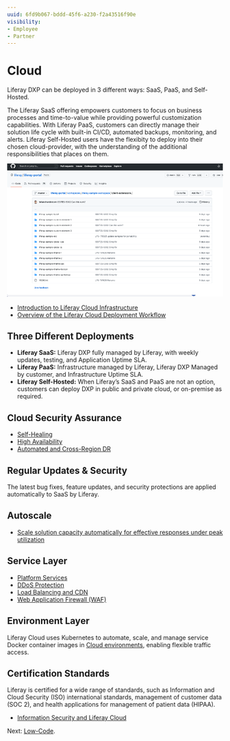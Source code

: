 ```yaml
---
uuid: 6fd9b067-bddd-45f6-a230-f2a43516f90e
visibility:
- Employee
- Partner
---
```


# Cloud

Liferay DXP can be deployed in 3 different ways: SaaS, PaaS, and Self-Hosted.

The Liferay SaaS offering empowers customers to focus on business processes and time-to-value while providing powerful customization capabilities. With Liferay PaaS, customers can directly manage their solution life cycle with built-in CI/CD, automated backups, monitoring, and alerts. Liferay Self-Hosted users have the flexibity to deploy into their chosen cloud-provider, with the understanding of the additional responsibilities that places on them.

![Client extension examples are available to review in the Liferay Portal repository.](./cloud/images/01.png)

* [Introduction to Liferay Cloud Infrastructure](https://learn.liferay.com/w/liferay-cloud/getting-started)
* [Overview of the Liferay Cloud Deployment Workflow](https://learn.liferay.com/w/liferay-cloud/updating-services-in-liferay-paas/overview-of-the-liferay-cloud-deployment-workflow)

## Three Different Deployments

* **Liferay SaaS:** Liferay DXP fully managed by Liferay, with weekly updates, testing, and Application Uptime SLA.
* **Liferay PaaS:** Infrastructure managed by Liferay, Liferay DXP Managed by customer, and Infrastructure Uptime SLA.
* **Liferay Self-Hosted:** When Liferay’s SaaS and PaaS are not an option, customers can deploy DXP in public and private cloud, or on-premise as required.

## Cloud Security Assurance

* [Self-Healing](https://learn.liferay.com/w/liferay-cloud/troubleshooting/self-healing)
* [High Availability](https://learn.liferay.com/w/liferay-cloud/reference/upgrading-to-a-high-availability-subscription)
* [Automated and Cross-Region DR](https://learn.liferay.com/w/liferay-cloud/troubleshooting/disaster-recovery-overview)

## Regular Updates & Security

The latest bug fixes, feature updates, and security protections are applied automatically to SaaS by Liferay.

## Autoscale

* [Scale solution capacity automatically for effective responses under peak utilization](https://learn.liferay.com/w/liferay-cloud/manage-and-optimize/auto-scaling)

## Service Layer

* [Platform Services](https://learn.liferay.com/w/liferay-cloud/platform-services)
* [DDoS Protection](https://learn.liferay.com/w/liferay-cloud/reference/liferay-cloud-infrastructure#ddos-protection)
* [Load Balancing and CDN](https://learn.liferay.com/w/liferay-cloud/infrastructure-and-operations/networking/load-balancer)
* [Web Application Firewall (WAF)](https://learn.liferay.com/w/liferay-cloud/infrastructure-and-operations/security/web-application-firewall)

## Environment Layer

Liferay Cloud uses Kubernetes to automate, scale, and manage service Docker container images in [Cloud environments](https://learn.liferay.com/w/liferay-cloud/getting-started/understanding-liferay-cloud-environments), enabling flexible traffic access.

## Certification Standards

Liferay is certified for a wide range of standards, such as Information and Cloud Security (ISO) international standards, management of customer data (SOC 2), and health applications for management of patient data (HIPAA).

* [Information Security and Liferay Cloud](https://learn.liferay.com/w/liferay-cloud/infrastructure-and-operations/security/information-security-and-liferay-cloud)

Next: [Low-Code](./low-code.md).
